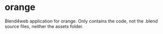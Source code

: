 # orange
Blend4web application for orange.
Only contains the code, not the .blend source files, neither the assets folder.

